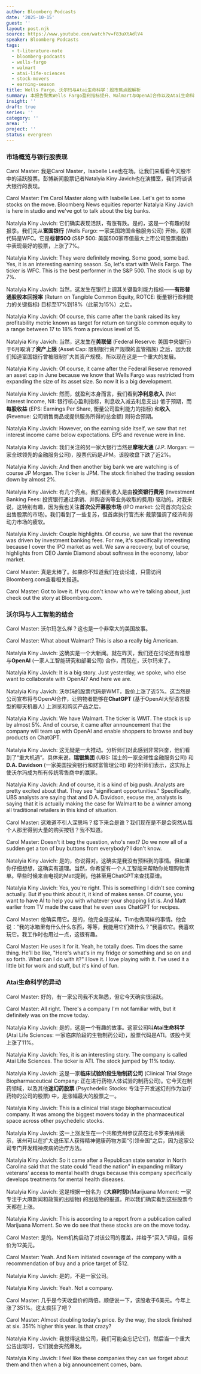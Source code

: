 ```yaml
---
author: Bloomberg Podcasts
date: '2025-10-15'
guest: ''
layout: post.njk
source: https://www.youtube.com/watch?v=f83uXtAdlV4
speaker: Bloomberg Podcasts
tags:
  - t-literature-note
  - bloomberg-podcasts
  - wells-fargo
  - walmart
  - atai-life-sciences
  - stock-movers
  - earning-season
title: Wells Fargo、沃尔玛与Atai生命科学：股市焦点股解析
summary: 本报告聚焦Wells Fargo盈利指标提升、Walmart与OpenAI合作以及Atai生命科学因精神健康药物前景而大涨等股市热点，分析了这些公司股价异动背后的驱动因素。
insight: ''
draft: true
series: ''
category: ''
area: ''
project: ''
status: evergreen
---
```

### 市场概览与银行股表现

Carol Master: 我是Carol Master，Isabelle Lee也在场。让我们来看看今天股市中的活跃股票。彭博新闻股票记者Natalyia Kiny Javich也在演播室，我们将谈谈大银行的表现。

Carol Master: I'm Carol Master along with Isabelle Lee. Let's get to some stocks on the move. Bloomberg News equities reporter Natalyia Kiny Javich is here in studio and we've got to talk about the big banks.

Natalyia Kiny Javich: 它们确实表现活跃，有涨有跌。是的，这是一个有趣的财报季。我们先从**富国银行** (Wells Fargo: 一家美国跨国金融服务公司) 开始，股票代码是WFC。它是**标普500** (S&P 500: 美国500家市值最大上市公司股票指数) 中表现最好的股票，上涨了7%。

Natalyia Kiny Javich: They were definitely moving. Some good, some bad. Yes, it is an interesting earning season. So, let's start with Wells Fargo. The ticker is WFC. This is the best performer in the S&P 500. The stock is up by 7%.

Natalyia Kiny Javich: 当然，这发生在银行上调其关键盈利能力指标——**有形普通股股本回报率** (Return on Tangible Common Equity, ROTCE: 衡量银行盈利能力的关键指标) 目标至17%到18%（此前为15%）之后。

Natalyia Kiny Javich: Of course, this came after the bank raised its key profitability metric known as target for return on tangible common equity to a range between 17 to 18% from a previous level of 15.

Natalyia Kiny Javich: 当然，这发生在**美联储** (Federal Reserve: 美国中央银行) 于6月取消了**资产上限** (Asset Cap: 限制银行资产规模的监管措施) 之后，因为我们知道富国银行曾被限制扩大其资产规模。所以现在这是一个重大的发展。

Natalyia Kiny Javich: Of course, it came after the Federal Reserve removed an asset cap in June because we know that Wells Fargo was restricted from expanding the size of its asset size. So now it is a big development.

Natalyia Kiny Javich: 然而，就盈利本身而言，我们看到**净利息收入** (Net Interest Income, NII: 银行核心盈利指标，利息收入减去利息支出) 低于预期，而**每股收益** (EPS: Earnings Per Share, 衡量公司盈利能力的指标) 和**收入** (Revenue: 公司销售商品或提供服务所得的总金额) 则符合预期。

Natalyia Kiny Javich: However, on the earning side itself, we saw that net interest income came below expectations. EPS and revenue were in line.

Natalyia Kiny Javich: 我们关注的另一家大银行当然是**摩根大通** (J.P. Morgan: 一家全球领先的金融服务公司)，股票代码是JPM。该股收盘下跌了近2%。

Natalyia Kiny Javich: And then another big bank we are watching is of course JP Morgan. The ticker is JPM. The stock finished the trading session down by almost 2%.

Natalyia Kiny Javich: 有几个亮点。我们看到收入是由**投资银行费用** (Investment Banking Fees: 投资银行通过承销、并购咨询等业务收取的费用) 驱动的。对我来说，这特别有趣，因为我也关注**首次公开募股市场** (IPO market: 公司首次向公众出售股票的市场)。我们看到了一些复苏，但首席执行官杰米·戴蒙强调了经济和劳动力市场的疲软。

Natalyia Kiny Javich: Couple highlights. Of course, we saw that the revenue was driven by investment banking fees. For me, it's specifically interesting because I cover the IPO market as well. We saw a recovery, but of course, highlights from CEO Jamie Diamond about softness in the economy, labor market.

Carol Master: 真是太棒了。如果你不知道我们在谈论谁，只需访问Bloomberg.com查看相关报道。

Carol Master: Got to love it. If you don't know who we're talking about, just check out the story at Bloomberg.com.

### 沃尔玛与人工智能的结合

Carol Master: 沃尔玛怎么样？这也是一个非常大的美国故事。

Carol Master: What about Walmart? This is also a really big American.

Natalyia Kiny Javich: 这确实是一个大新闻。就在昨天，我们还在讨论还有谁想与**OpenAI** (一家人工智能研究和部署公司) 合作，而现在，沃尔玛来了。

Natalyia Kiny Javich: It is a big story. Just yesterday, we spoke, who else want to collaborate with OpenAI? And here we are.

Natalyia Kiny Javich: 沃尔玛的股票代码是WMT，股价上涨了近5%。这当然是公司宣布将与OpenAI合作，让购物者能够在**ChatGPT** (基于OpenAI大型语言模型的聊天机器人) 上浏览和购买产品之后。

Natalyia Kiny Javich: We have Walmart. The ticker is WMT. The stock is up by almost 5%. And of course, it came after announcement that the company will team up with OpenAI and enable shoppers to browse and buy products on ChatGPT.

Natalyia Kiny Javich: 这无疑是一大推动。分析师们对此感到非常兴奋，他们看到了“重大机遇”。具体来说，**瑞银集团** (UBS: 瑞士的一家全球性金融服务公司) 和**D.A. Davidson** (一家美国投资银行和财富管理公司) 的分析师们表示，这实际上使沃尔玛成为所有传统零售商中的赢家。

Natalyia Kiny Javich: And of course, it is a kind of big push. Analysts are pretty excited about that. They see "significant opportunities." Specifically, UBS analysts are saying that and D.A. Davidson, excuse me, analysts is saying that it is actually making the case for Walmart to be a winner among all traditional retailers in this kind of situation.

Carol Master: 这难道不引人深思吗？接下来会是谁？我们现在是不是会突然从每个人那里得到大量的购买按钮？我不知道。

Carol Master: Doesn't it beg the question, who's next? Do we now all of a sudden get a ton of buy buttons from everybody? I don't know.

Natalyia Kiny Javich: 是的，你说得对。这确实是我没有预料到的事情。但如果你仔细想想，这确实有道理。当然，你希望有一个人工智能来帮助你处理购物清单。早些时候来自电视的Matt提到，他甚至用ChatGPT来查找菜谱。

Natalyia Kiny Javich: Yes, you're right. This is something I didn't see coming actually. But if you think about it, it kind of makes sense. Of course, you want to have AI to help you with whatever your shopping list is. And Matt earlier from TV made the case that he even uses ChatGPT for recipes.

Carol Master: 他确实用它。是的，他完全是这样。Tim也做同样的事情。他会说：“我的冰箱里有什么什么东西，等等，我能用它们做什么？”我喜欢它。我喜欢玩它。我工作时也用过一点，这很有趣。

Carol Master: He uses it for it. Yeah, he totally does. Tim does the same thing. He'll be like, "Here's what's in my fridge or something and so on and so forth. What can I do with it?" I love it. I love playing with it. I've used it a little bit for work and stuff, but it's kind of fun.

### Atai生命科学的异动

Carol Master: 好的，有一家公司我不太熟悉，但它今天确实很活跃。

Carol Master: All right. There's a company I'm not familiar with, but it definitely was on the move today.

Natalyia Kiny Javich: 是的，这是一个有趣的故事。这家公司叫**Atai生命科学** (Atai Life Sciences: 一家临床阶段的生物制药公司)，股票代码是ATI。该股今天上涨了11%。

Natalyia Kiny Javich: Yes, it is an interesting story. The company is called Atai Life Sciences. The ticker is ATI. The stock jumped by 11% today.

Natalyia Kiny Javich: 这是一家**临床试验阶段生物制药公司** (Clinical Trial Stage Biopharmaceutical Company: 正在进行药物人体试验的制药公司)。它今天在制药领域，以及其他**迷幻药股票** (Psychedelic Stocks: 专注于开发迷幻剂作为治疗药物的公司的股票) 中，是涨幅最大的股票之一。

Natalyia Kiny Javich: This is a clinical trial stage biopharmaceutical company. It was among the biggest movers today in the pharmaceutical space across other psychedelic stocks.

Natalyia Kiny Javich: 这一上涨发生在一个共和党州参议员在北卡罗来纳州表示，该州可以在扩大退伍军人获得精神健康药物方面“引领全国”之后，因为这家公司专门开发精神疾病的治疗方法。

Natalyia Kiny Javich: So it came after a Republican state senator in North Carolina said that the state could "lead the nation" in expanding military veterans' access to mental health drugs because this company specifically develops treatments for mental health diseases.

Natalyia Kiny Javich: 这是根据一份名为《**大麻时刻**》(Marijuana Moment: 一家专注于大麻新闻和政策的出版物) 的出版物的报道。所以我们确实看到这些股票今天都在上涨。

Natalyia Kiny Javich: This is according to a report from a publication called Marijuana Moment. So we do see that these stocks are on the move today.

Carol Master: 是的。Nem机构启动了对该公司的覆盖，并给予“买入”评级，目标价为12美元。

Carol Master: Yeah. And Nem initiated coverage of the company with a recommendation of buy and a price target of $12.

Natalyia Kiny Javich: 是的，不是一家公司。

Natalyia Kiny Javich: Yeah. Not a company.

Carol Master: 几乎是今天收盘价的两倍。顺便说一下，该股收于6美元。今年上涨了351%。这太疯狂了吧？

Carol Master: Almost doubling today's price. By the way, the stock finished at six. 351% higher this year. Is that crazy?

Natalyia Kiny Javich: 我觉得这些公司，我们可能会忘记它们，然后当一个重大公告出现时，它们就会突然爆发。

Natalyia Kiny Javich: I feel like these companies they can we forget about them and then when a big announcement comes, bam.